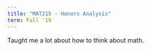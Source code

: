 ```yaml
---
title: "MAT215 - Honors Analysis"
term: Fall '19
---
```


Taught me a lot about how to think about math. 